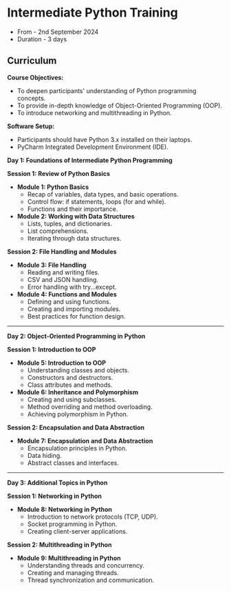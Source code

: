 # Intermediate Python Training

- From - 2nd September 2024
- Duration - 3 days

## Curriculum

**Course Objectives:**

- To deepen participants' understanding of Python programming concepts.
- To provide in-depth knowledge of Object-Oriented Programming (OOP).
- To introduce networking and multithreading in Python.

**Software Setup:**

- Participants should have Python 3.x installed on their laptops.
- PyCharm Integrated Development Environment (IDE).

**Day 1: Foundations of Intermediate Python Programming**

**Session 1: Review of Python Basics**

- **Module 1: Python Basics**
  - Recap of variables, data types, and basic operations.
  - Control flow: if statements, loops (for and while).
  - Functions and their importance.
- **Module 2: Working with Data Structures**
  - Lists, tuples, and dictionaries.
  - List comprehensions.
  - Iterating through data structures.

**Session 2: File Handling and Modules**

- **Module 3: File Handling**
  - Reading and writing files.
  - CSV and JSON handling.
  - Error handling with try...except.
- **Module 4: Functions and Modules**
  - Defining and using functions.
  - Creating and importing modules.
  - Best practices for function design.

---

**Day 2: Object-Oriented Programming in Python**

**Session 1: Introduction to OOP**

- **Module 5: Introduction to OOP**
  - Understanding classes and objects.
  - Constructors and destructors.
  - Class attributes and methods.
- **Module 6: Inheritance and Polymorphism**
  - Creating and using subclasses.
  - Method overriding and method overloading.
  - Achieving polymorphism in Python.

**Session 2: Encapsulation and Data Abstraction**

- **Module 7: Encapsulation and Data Abstraction**
  - Encapsulation principles in Python.
  - Data hiding.
  - Abstract classes and interfaces.

---

**Day 3: Additional Topics in Python**

**Session 1: Networking in Python**

- **Module 8: Networking in Python**
  - Introduction to network protocols (TCP, UDP).
  - Socket programming in Python.
  - Creating client-server applications.

**Session 2: Multithreading in Python**

- **Module 9: Multithreading in Python**
  - Understanding threads and concurrency.
  - Creating and managing threads.
  - Thread synchronization and communication.
